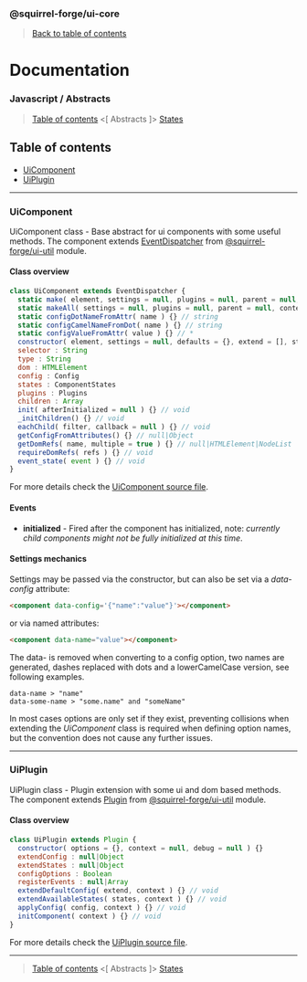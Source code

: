 ### @squirrel-forge/ui-core
> [Back to table of contents](../README.md#table-of-contents)

# Documentation
### Javascript / Abstracts
> [Table of contents](../README.md#table-of-contents) <[ Abstracts ]> [States](States.md)

## Table of contents
 - [UiComponent](#UiComponent)
 - [UiPlugin](#UiPlugin)

---

### UiComponent
UiComponent class - Base abstract for ui components with some useful methods.
The component extends [EventDispatcher](https://github.com/squirrel-forge/ui-util/blob/main/docs/Events.md#EventDispatcher) from [@squirrel-forge/ui-util](https://github.com/squirrel-forge/ui-util) module.

#### Class overview
```javascript
class UiComponent extends EventDispatcher {
  static make( element, settings = null, plugins = null, parent = null, debug = null, Construct = null ) {} // UiComponent
  static makeAll( settings = null, plugins = null, parent = null, context = document, debug = null, Construct = null ) {} // UiComponent[]
  static configDotNameFromAttr( name ) {} // string
  static configCamelNameFromDot( name ) {} // string
  static configValueFromAttr( value ) {} // *
  constructor( element, settings = null, defaults = {}, extend = [], states = {}, plugins = [], init = true, debug = null ) {}
  selector : String
  type : String
  dom : HTMLElement
  config : Config
  states : ComponentStates
  plugins : Plugins
  children : Array
  init( afterInitialized = null ) {} // void
  _initChildren() {} // void
  eachChild( filter, callback = null ) {} // void
  getConfigFromAttributes() {} // null|Object
  getDomRefs( name, multiple = true ) {} // null|HTMLElement|NodeList
  requireDomRefs( refs ) {} // void
  event_state( event ) {} // void
}
```
For more details check the [UiComponent source file](../src/es6/Abstracts/UiComponent.js).

#### Events
 - **initialized** - Fired after the component has initialized, note: *currently child components might not be fully initialized at this time*.

#### Settings mechanics
Settings may be passed via the constructor, but can also be set via a *data-config* attribute:
```html
<component data-config='{"name":"value"}'></component>
```
or via named attributes:
```html
<component data-name="value"></component>
```
The data- is removed when converting to a config option, two names are generated, dashes replaced with dots and a lowerCamelCase version, see following examples.
```
data-name > "name"
data-some-name > "some.name" and "someName"
```
In most cases options are only set if they exist, preventing collisions when extending the *UiComponent* class is required when defining option names, but the convention does not cause any further issues.

---

### UiPlugin
UiPlugin class - Plugin extension with some ui and dom based methods.
The component extends [Plugin](https://github.com/squirrel-forge/ui-util/blob/main/docs/Logic.md#Plugin) from [@squirrel-forge/ui-util](https://github.com/squirrel-forge/ui-util) module.

#### Class overview
```javascript
class UiPlugin extends Plugin {
  constructor( options = {}, context = null, debug = null ) {}
  extendConfig : null|Object
  extendStates : null|Object
  configOptions : Boolean
  registerEvents : null|Array
  extendDefaultConfig( extend, context ) {} // void
  extendAvailableStates( states, context ) {} // void
  applyConfig( config, context ) {} // void
  initComponent( context ) {} // void
}
```
For more details check the [UiPlugin source file](../src/es6/Abstracts/UiPlugin.js).

---

> [Table of contents](../README.md#table-of-contents) <[ Abstracts ]> [States](States.md)
